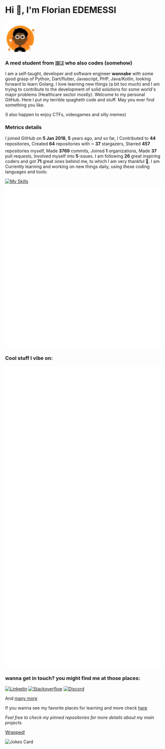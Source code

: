 # Hi 👾, I'm Florian EDEMESSI  

<img width="100" height="100" src="/sm_logo.png">

### A med student from 🇧🇯 who also codes (somehow)

I am a self-taught, developer and software engineer **wannabe** with some good grasp of Python, Dart/flutter, Javascript, PHP, Java/Kotlin, looking forward to learn  Golang. I love learning new things (a bit too much) and I am trying to contribute to the development of solid solutions for some world's major problems (Healthcare sector mostly). Welcome to my personal GitHub. Here I put my terrible spaghetti code and stuff. May you ever find something you like. 

(I also happen to enjoy CTFs, videogames and silly memes)

### Metrics details

I joined GitHub on **5 Jan 2018**, **5** years ago, and
so far, I Contributed to **44** repositories, Created **64** repositories with ⭐ **37** stargazers, Starred **457** repositories myself, Made **3769** commits, Joined **1** organizations, Made **37** pull requests, Involved myself into **5** issues. I am following **26** great inspiring coders and got **71** great ones behind me, to which I am very thankful 💛.
I am Currently learning and working on new things daily, using these coding languages and tools:

[![My Skills](https://skillicons.dev/icons?i=linux,bash,c,js,python,php,java,kotlin,flutter,golang)](https://skillicons.dev)


<img src="https://github.com/nair0lf32/nair0lf32/blob/main/.cache/nairolf-metrics.svg">

### Cool stuff I vibe on:

<img src="https://github.com/nair0lf32/nair0lf32/blob/main/.cache/nairolf-socials.svg">

### wanna get in touch? you might find me at those places:

[![Linkedin](https://skillicons.dev/icons?i=linkedin)](https://www.linkedin.com/in/florian-edemessi/)
[![Stackoverflow](https://skillicons.dev/icons?i=stackoverflow)](https://stackoverflow.com/users/14132197/florian-edemessi)
[![Discord](https://skillicons.dev/icons?i=discord)](https://discordapp.com/users/334413999024242690)

And [many more](https://about.me/florian_edemessi)

If you wanna see my favorite places for learning and more check [here](tech.md)

*Feel free to check my pinned repositories for more details about my main projects*

[Wrapped!](https://nair0lf32.wrapped.run) 

![Jokes Card](https://readme-jokes.vercel.app/api?hideBorder)
